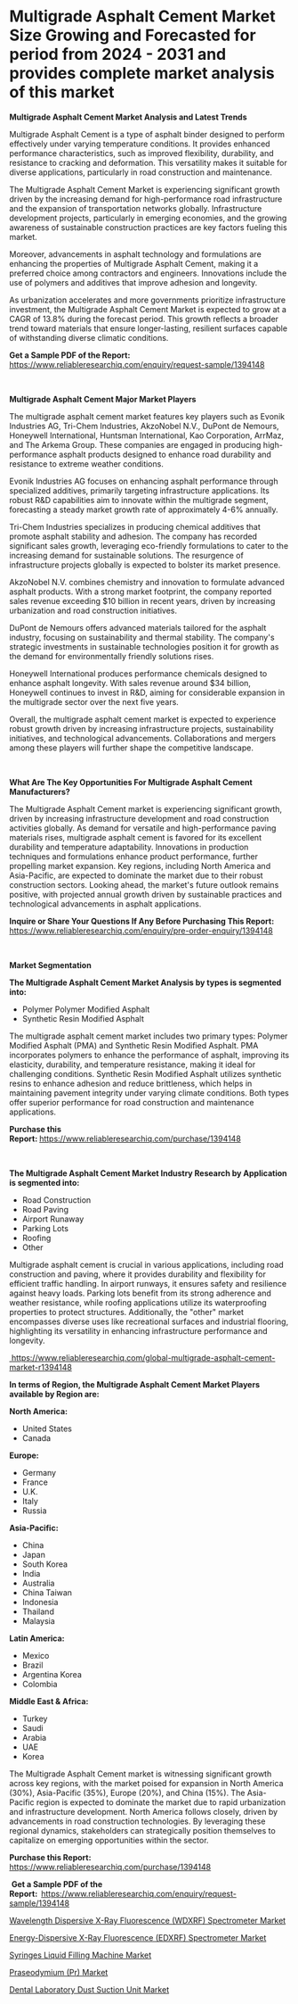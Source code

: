 <p><h1>Multigrade Asphalt Cement Market Size Growing and Forecasted for period from 2024 - 2031 and provides complete market analysis of this market</h1></p><p><strong>Multigrade Asphalt Cement Market Analysis and Latest Trends</strong></p>
<p><p>Multigrade Asphalt Cement is a type of asphalt binder designed to perform effectively under varying temperature conditions. It provides enhanced performance characteristics, such as improved flexibility, durability, and resistance to cracking and deformation. This versatility makes it suitable for diverse applications, particularly in road construction and maintenance.</p><p>The Multigrade Asphalt Cement Market is experiencing significant growth driven by the increasing demand for high-performance road infrastructure and the expansion of transportation networks globally. Infrastructure development projects, particularly in emerging economies, and the growing awareness of sustainable construction practices are key factors fueling this market. </p><p>Moreover, advancements in asphalt technology and formulations are enhancing the properties of Multigrade Asphalt Cement, making it a preferred choice among contractors and engineers. Innovations include the use of polymers and additives that improve adhesion and longevity. </p><p>As urbanization accelerates and more governments prioritize infrastructure investment, the Multigrade Asphalt Cement Market is expected to grow at a CAGR of 13.8% during the forecast period. This growth reflects a broader trend toward materials that ensure longer-lasting, resilient surfaces capable of withstanding diverse climatic conditions.</p></p>
<p><strong>Get a Sample PDF of the Report:&nbsp;</strong> <a href="https://www.reliableresearchiq.com/enquiry/request-sample/1394148?utm_campaign=1546&utm_medium=2&utm_source=Github&utm_content=ia&utm_term=11102024&utm_id=multigrade-asphalt-cement">https://www.reliableresearchiq.com/enquiry/request-sample/1394148</a></p>
<p>&nbsp;</p>
<p><strong>Multigrade Asphalt Cement Major Market Players</strong></p>
<p><p>The multigrade asphalt cement market features key players such as Evonik Industries AG, Tri-Chem Industries, AkzoNobel N.V., DuPont de Nemours, Honeywell International, Huntsman International, Kao Corporation, ArrMaz, and The Arkema Group. These companies are engaged in producing high-performance asphalt products designed to enhance road durability and resistance to extreme weather conditions.</p><p>Evonik Industries AG focuses on enhancing asphalt performance through specialized additives, primarily targeting infrastructure applications. Its robust R&D capabilities aim to innovate within the multigrade segment, forecasting a steady market growth rate of approximately 4-6% annually.</p><p>Tri-Chem Industries specializes in producing chemical additives that promote asphalt stability and adhesion. The company has recorded significant sales growth, leveraging eco-friendly formulations to cater to the increasing demand for sustainable solutions. The resurgence of infrastructure projects globally is expected to bolster its market presence.</p><p>AkzoNobel N.V. combines chemistry and innovation to formulate advanced asphalt products. With a strong market footprint, the company reported sales revenue exceeding $10 billion in recent years, driven by increasing urbanization and road construction initiatives.</p><p>DuPont de Nemours offers advanced materials tailored for the asphalt industry, focusing on sustainability and thermal stability. The company's strategic investments in sustainable technologies position it for growth as the demand for environmentally friendly solutions rises.</p><p>Honeywell International produces performance chemicals designed to enhance asphalt longevity. With sales revenue around $34 billion, Honeywell continues to invest in R&D, aiming for considerable expansion in the multigrade sector over the next five years.</p><p>Overall, the multigrade asphalt cement market is expected to experience robust growth driven by increasing infrastructure projects, sustainability initiatives, and technological advancements. Collaborations and mergers among these players will further shape the competitive landscape.</p></p>
<p>&nbsp;</p>
<p><strong>What Are The Key Opportunities For Multigrade Asphalt Cement Manufacturers?</strong></p>
<p><p>The Multigrade Asphalt Cement market is experiencing significant growth, driven by increasing infrastructure development and road construction activities globally. As demand for versatile and high-performance paving materials rises, multigrade asphalt cement is favored for its excellent durability and temperature adaptability. Innovations in production techniques and formulations enhance product performance, further propelling market expansion. Key regions, including North America and Asia-Pacific, are expected to dominate the market due to their robust construction sectors. Looking ahead, the market's future outlook remains positive, with projected annual growth driven by sustainable practices and technological advancements in asphalt applications.</p></p>
<p><strong>Inquire or Share Your Questions If Any Before Purchasing This Report:</strong> <a href="https://www.reliableresearchiq.com/enquiry/pre-order-enquiry/1394148?utm_campaign=1546&utm_medium=2&utm_source=Github&utm_content=ia&utm_term=11102024&utm_id=multigrade-asphalt-cement">https://www.reliableresearchiq.com/enquiry/pre-order-enquiry/1394148</a></p>
<p>&nbsp;</p>
<p><strong>Market Segmentation</strong></p>
<p><strong>The Multigrade Asphalt Cement Market Analysis by types is segmented into:</strong></p>
<p><ul><li>Polymer Polymer Modified Asphalt</li><li>Synthetic Resin Modified Asphalt</li></ul></p>
<p><p>The multigrade asphalt cement market includes two primary types: Polymer Modified Asphalt (PMA) and Synthetic Resin Modified Asphalt. PMA incorporates polymers to enhance the performance of asphalt, improving its elasticity, durability, and temperature resistance, making it ideal for challenging conditions. Synthetic Resin Modified Asphalt utilizes synthetic resins to enhance adhesion and reduce brittleness, which helps in maintaining pavement integrity under varying climate conditions. Both types offer superior performance for road construction and maintenance applications.</p></p>
<p><strong>Purchase this Report:&nbsp;</strong><a href="https://www.reliableresearchiq.com/purchase/1394148?utm_campaign=1546&utm_medium=2&utm_source=Github&utm_content=ia&utm_term=11102024&utm_id=multigrade-asphalt-cement">https://www.reliableresearchiq.com/purchase/1394148</a></p>
<p>&nbsp;</p>
<p><strong>The Multigrade Asphalt Cement Market Industry Research by Application is segmented into:</strong></p>
<p><ul><li>Road Construction</li><li>Road Paving</li><li>Airport Runaway</li><li>Parking Lots</li><li>Roofing</li><li>Other</li></ul></p>
<p><p>Multigrade asphalt cement is crucial in various applications, including road construction and paving, where it provides durability and flexibility for efficient traffic handling. In airport runways, it ensures safety and resilience against heavy loads. Parking lots benefit from its strong adherence and weather resistance, while roofing applications utilize its waterproofing properties to protect structures. Additionally, the "other" market encompasses diverse uses like recreational surfaces and industrial flooring, highlighting its versatility in enhancing infrastructure performance and longevity.</p></p>
<p><a href="https://www.reliableresearchiq.com/global-multigrade-asphalt-cement-market-r1394148?utm_campaign=1546&utm_medium=2&utm_source=Github&utm_content=ia&utm_term=11102024&utm_id=multigrade-asphalt-cement">&nbsp;https://www.reliableresearchiq.com/global-multigrade-asphalt-cement-market-r1394148</a></p>
<p><strong>In terms of Region, the Multigrade Asphalt Cement Market Players available by Region are:</strong></p>
<p>
    <p> <strong> North America: </strong>
        <ul>
            <li>United States</li>
            <li>Canada</li>
        </ul>
        </p> 
    <p> <strong> Europe: </strong>
        <ul>
            <li>Germany</li>
            <li>France</li>
            <li>U.K.</li>
            <li>Italy</li>
            <li>Russia</li>
        </ul>
        </p> 
    <p> <strong> Asia-Pacific: </strong>
        <ul>
            <li>China</li>
            <li>Japan</li>
            <li>South Korea</li>
            <li>India</li>
            <li>Australia</li>
            <li>China Taiwan</li>
            <li>Indonesia</li>
            <li>Thailand</li>
            <li>Malaysia</li>
        </ul>
        </p> 
    <p> <strong> Latin America: </strong>
        <ul>
            <li>Mexico</li>
            <li>Brazil</li>
            <li>Argentina Korea</li>
            <li>Colombia</li>
        </ul>
        </p> 
    <p> <strong> Middle East & Africa: </strong>
        <ul>
            <li>Turkey</li>
            <li>Saudi</li>
            <li>Arabia</li>
            <li>UAE</li>
            <li>Korea</li>
        </ul>
    </p>
    </p>
<p><p>The Multigrade Asphalt Cement market is witnessing significant growth across key regions, with the market poised for expansion in North America (30%), Asia-Pacific (35%), Europe (20%), and China (15%). The Asia-Pacific region is expected to dominate the market due to rapid urbanization and infrastructure development. North America follows closely, driven by advancements in road construction technologies. By leveraging these regional dynamics, stakeholders can strategically position themselves to capitalize on emerging opportunities within the sector.</p></p>
<p><strong>Purchase this Report: </strong><a href="https://www.reliableresearchiq.com/purchase/1394148?utm_campaign=1546&utm_medium=2&utm_source=Github&utm_content=ia&utm_term=11102024&utm_id=multigrade-asphalt-cement">https://www.reliableresearchiq.com/purchase/1394148</a></p>
<p>&nbsp;<strong>Get a Sample PDF of the Report:&nbsp;&nbsp;</strong><a href="https://www.reliableresearchiq.com/enquiry/request-sample/1394148?utm_campaign=1546&utm_medium=2&utm_source=Github&utm_content=ia&utm_term=11102024&utm_id=multigrade-asphalt-cement">https://www.reliableresearchiq.com/enquiry/request-sample/1394148</a></p>
<p><strong></strong></p>
<p><p><a href="https://www.linkedin.com/pulse/global-perspectives-wavelength-dispersive-x-ray-fluorescence-tjzjc?utm_campaign=1546&utm_medium=2&utm_source=Github&utm_content=ia&utm_term=11102024&utm_id=multigrade-asphalt-cement">Wavelength Dispersive X-Ray Fluorescence (WDXRF) Spectrometer Market</a></p><p><a href="https://www.linkedin.com/pulse/navigating-global-energy-dispersive-x-ray-fluorescence-edxrf-fp29c?utm_campaign=1546&utm_medium=2&utm_source=Github&utm_content=ia&utm_term=11102024&utm_id=multigrade-asphalt-cement">Energy-Dispersive X-Ray Fluorescence (EDXRF) Spectrometer Market</a></p><p><a href="https://www.linkedin.com/pulse/syringes-liquid-filling-machine-market-forecast-global-trends-utr9c?utm_campaign=1546&utm_medium=2&utm_source=Github&utm_content=ia&utm_term=11102024&utm_id=multigrade-asphalt-cement">Syringes Liquid Filling Machine Market</a></p><p><a href="https://www.linkedin.com/pulse/praseodymium-pr-market-revolution-size-share-emerging-trends-2024-sbiif?utm_campaign=1546&utm_medium=2&utm_source=Github&utm_content=ia&utm_term=11102024&utm_id=multigrade-asphalt-cement">Praseodymium (Pr) Market</a></p><p><a href="https://www.linkedin.com/pulse/dental-laboratory-dust-suction-unit-market-emerging-trends-btiue?utm_campaign=1546&utm_medium=2&utm_source=Github&utm_content=ia&utm_term=11102024&utm_id=multigrade-asphalt-cement">Dental Laboratory Dust Suction Unit Market</a></p></p>